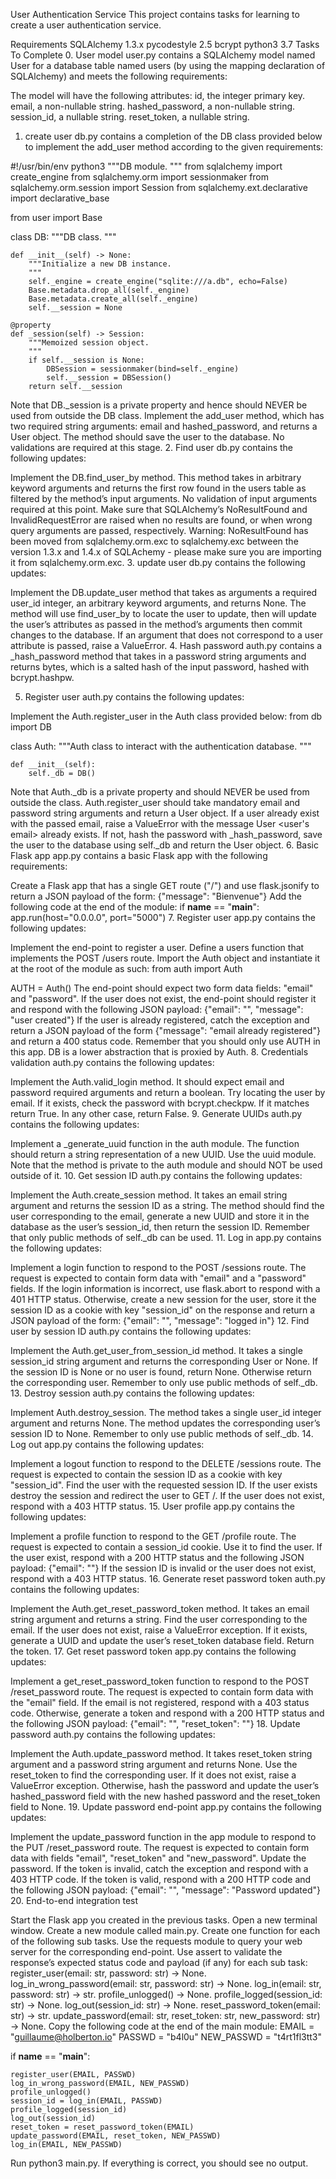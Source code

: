 User Authentication Service
This project contains tasks for learning to create a user authentication service.

Requirements
SQLAlchemy 1.3.x
pycodestyle 2.5
bcrypt
python3 3.7
Tasks To Complete
 0. User model
user.py contains a SQLAlchemy model named User for a database table named users (by using the mapping declaration of SQLAlchemy) and meets the following requirements:

The model will have the following attributes:
id, the integer primary key.
email, a non-nullable string.
hashed_password, a non-nullable string.
session_id, a nullable string.
reset_token, a nullable string.
 1. create user
db.py contains a completion of the DB class provided below to implement the add_user method according to the given requirements:

 
#!/usr/bin/env python3
"""DB module.
"""
from sqlalchemy import create_engine
from sqlalchemy.orm import sessionmaker
from sqlalchemy.orm.session import Session
from sqlalchemy.ext.declarative import declarative_base

from user import Base


class DB:
    """DB class.
    """

    def __init__(self) -> None:
        """Initialize a new DB instance.
        """
        self._engine = create_engine("sqlite:///a.db", echo=False)
        Base.metadata.drop_all(self._engine)
        Base.metadata.create_all(self._engine)
        self.__session = None

    @property
    def _session(self) -> Session:
        """Memoized session object.
        """
        if self.__session is None:
            DBSession = sessionmaker(bind=self._engine)
            self.__session = DBSession()
        return self.__session
Note that DB._session is a private property and hence should NEVER be used from outside the DB class.
Implement the add_user method, which has two required string arguments: email and hashed_password, and returns a User object. The method should save the user to the database. No validations are required at this stage.
 2. Find user
db.py contains the following updates:

Implement the DB.find_user_by method. This method takes in arbitrary keyword arguments and returns the first row found in the users table as filtered by the method’s input arguments. No validation of input arguments required at this point.
Make sure that SQLAlchemy’s NoResultFound and InvalidRequestError are raised when no results are found, or when wrong query arguments are passed, respectively.
Warning:
NoResultFound has been moved from sqlalchemy.orm.exc to sqlalchemy.exc between the version 1.3.x and 1.4.x of SQLAchemy - please make sure you are importing it from sqlalchemy.orm.exc.
 3. update user
db.py contains the following updates:

Implement the DB.update_user method that takes as arguments a required user_id integer, an arbitrary keyword arguments, and returns None.
The method will use find_user_by to locate the user to update, then will update the user’s attributes as passed in the method’s arguments then commit changes to the database.
If an argument that does not correspond to a user attribute is passed, raise a ValueError.
 4. Hash password
auth.py contains a _hash_password method that takes in a password string arguments and returns bytes, which is a salted hash of the input password, hashed with bcrypt.hashpw.

 5. Register user
auth.py contains the following updates:

Implement the Auth.register_user in the Auth class provided below:
from db import DB


class Auth:
    """Auth class to interact with the authentication database.
    """

    def __init__(self):
        self._db = DB()
Note that Auth._db is a private property and should NEVER be used from outside the class.
Auth.register_user should take mandatory email and password string arguments and return a User object.
If a user already exist with the passed email, raise a ValueError with the message User <user's email> already exists.
If not, hash the password with _hash_password, save the user to the database using self._db and return the User object.
 6. Basic Flask app
app.py contains a basic Flask app with the following requirements:

Create a Flask app that has a single GET route ("/") and use flask.jsonify to return a JSON payload of the form:
{"message": "Bienvenue"}
Add the following code at the end of the module:
if __name__ == "__main__":
    app.run(host="0.0.0.0", port="5000")
 7. Register user
app.py contains the following updates:

Implement the end-point to register a user. Define a users function that implements the POST /users route.
Import the Auth object and instantiate it at the root of the module as such:
from auth import Auth


AUTH = Auth()
The end-point should expect two form data fields: "email" and "password". If the user does not exist, the end-point should register it and respond with the following JSON payload:
{"email": "<registered email>", "message": "user created"}
If the user is already registered, catch the exception and return a JSON payload of the form
{"message": "email already registered"}
and return a 400 status code.
Remember that you should only use AUTH in this app. DB is a lower abstraction that is proxied by Auth.
 8. Credentials validation
auth.py contains the following updates:

Implement the Auth.valid_login method. It should expect email and password required arguments and return a boolean.
Try locating the user by email. If it exists, check the password with bcrypt.checkpw. If it matches return True. In any other case, return False.
 9. Generate UUIDs
auth.py contains the following updates:

Implement a _generate_uuid function in the auth module. The function should return a string representation of a new UUID. Use the uuid module.
Note that the method is private to the auth module and should NOT be used outside of it.
 10. Get session ID
auth.py contains the following updates:

Implement the Auth.create_session method. It takes an email string argument and returns the session ID as a string.
The method should find the user corresponding to the email, generate a new UUID and store it in the database as the user’s session_id, then return the session ID.
Remember that only public methods of self._db can be used.
 11. Log in
app.py contains the following updates:

Implement a login function to respond to the POST /sessions route.
The request is expected to contain form data with "email" and a "password" fields.
If the login information is incorrect, use flask.abort to respond with a 401 HTTP status.
Otherwise, create a new session for the user, store it the session ID as a cookie with key "session_id" on the response and return a JSON payload of the form:
{"email": "<user email>", "message": "logged in"}
 12. Find user by session ID
auth.py contains the following updates:

Implement the Auth.get_user_from_session_id method. It takes a single session_id string argument and returns the corresponding User or None.
If the session ID is None or no user is found, return None. Otherwise return the corresponding user.
Remember to only use public methods of self._db.
 13. Destroy session
auth.py contains the following updates:

Implement Auth.destroy_session. The method takes a single user_id integer argument and returns None.
The method updates the corresponding user’s session ID to None.
Remember to only use public methods of self._db.
 14. Log out
app.py contains the following updates:

Implement a logout function to respond to the DELETE /sessions route.
The request is expected to contain the session ID as a cookie with key "session_id".
Find the user with the requested session ID. If the user exists destroy the session and redirect the user to GET /. If the user does not exist, respond with a 403 HTTP status.
 15. User profile
app.py contains the following updates:

Implement a profile function to respond to the GET /profile route.
The request is expected to contain a session_id cookie. Use it to find the user. If the user exist, respond with a 200 HTTP status and the following JSON payload:
{"email": "<user email>"}
If the session ID is invalid or the user does not exist, respond with a 403 HTTP status.
 16. Generate reset password token
auth.py contains the following updates:

Implement the Auth.get_reset_password_token method. It takes an email string argument and returns a string.
Find the user corresponding to the email. If the user does not exist, raise a ValueError exception. If it exists, generate a UUID and update the user’s reset_token database field. Return the token.
 17. Get reset password token
app.py contains the following updates:

Implement a get_reset_password_token function to respond to the POST /reset_password route.
The request is expected to contain form data with the "email" field.
If the email is not registered, respond with a 403 status code. Otherwise, generate a token and respond with a 200 HTTP status and the following JSON payload:
{"email": "<user email>", "reset_token": "<reset token>"}
 18. Update password
auth.py contains the following updates:

Implement the Auth.update_password method. It takes reset_token string argument and a password string argument and returns None.
Use the reset_token to find the corresponding user. If it does not exist, raise a ValueError exception.
Otherwise, hash the password and update the user’s hashed_password field with the new hashed password and the reset_token field to None.
 19. Update password end-point
app.py contains the following updates:

Implement the update_password function in the app module to respond to the PUT /reset_password route.
The request is expected to contain form data with fields "email", "reset_token" and "new_password".
Update the password. If the token is invalid, catch the exception and respond with a 403 HTTP code.
If the token is valid, respond with a 200 HTTP code and the following JSON payload:
{"email": "<user email>", "message": "Password updated"}
 20. End-to-end integration test

Start the Flask app you created in the previous tasks. Open a new terminal window.
Create a new module called main.py. Create one function for each of the following sub tasks. Use the requests module to query your web server for the corresponding end-point. Use assert to validate the response’s expected status code and payload (if any) for each sub task:
register_user(email: str, password: str) -> None.
log_in_wrong_password(email: str, password: str) -> None.
log_in(email: str, password: str) -> str.
profile_unlogged() -> None.
profile_logged(session_id: str) -> None.
log_out(session_id: str) -> None.
reset_password_token(email: str) -> str.
update_password(email: str, reset_token: str, new_password: str) -> None.
Copy the following code at the end of the main module:
EMAIL = "guillaume@holberton.io"
PASSWD = "b4l0u"
NEW_PASSWD = "t4rt1fl3tt3"


if __name__ == "__main__":

    register_user(EMAIL, PASSWD)
    log_in_wrong_password(EMAIL, NEW_PASSWD)
    profile_unlogged()
    session_id = log_in(EMAIL, PASSWD)
    profile_logged(session_id)
    log_out(session_id)
    reset_token = reset_password_token(EMAIL)
    update_password(EMAIL, reset_token, NEW_PASSWD)
    log_in(EMAIL, NEW_PASSWD)
Run python3 main.py. If everything is correct, you should see no output.